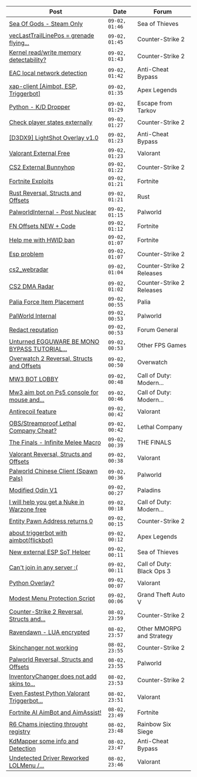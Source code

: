 |Post|Date|Forum|
|----|----|-----|
|[Sea Of Gods - Steam Only](https://www.unknowncheats.me/forum/sea-of-thieves/614719-sea-gods-steam.html)|`09-02, 01:46`|Sea of Thieves|
|[vecLastTrailLinePos = grenade flying...](https://www.unknowncheats.me/forum/counter-strike-2-a/622620-veclasttraillinepos-grenade-flying-projection.html)|`09-02, 01:45`|Counter-Strike 2|
|[Kernel read/write memory detectability?](https://www.unknowncheats.me/forum/counter-strike-2-a/622707-kernel-read-write-memory-detectability.html)|`09-02, 01:43`|Counter-Strike 2|
|[EAC local network detection](https://www.unknowncheats.me/forum/anti-cheat-bypass/622706-eac-local-network-detection.html)|`09-02, 01:42`|Anti-Cheat Bypass|
|[xap-client \[Aimbot, ESP, Triggerbot\]](https://www.unknowncheats.me/forum/apex-legends/606842-xap-client-aimbot-esp-triggerbot.html)|`09-02, 01:35`|Apex Legends|
|[Python - K/D Dropper](https://www.unknowncheats.me/forum/escape-from-tarkov/585320-python-dropper.html)|`09-02, 01:29`|Escape from Tarkov|
|[Check player states externally](https://www.unknowncheats.me/forum/counter-strike-2-a/622726-check-player-externally.html)|`09-02, 01:27`|Counter-Strike 2|
|[\[D3DX9\] LightShot Overlay v1.0](https://www.unknowncheats.me/forum/anti-cheat-bypass/622648-d3dx9-lightshot-overlay-v1-0-a.html)|`09-02, 01:23`|Anti-Cheat Bypass|
|[Valorant External Free](https://www.unknowncheats.me/forum/valorant/612035-valorant-external-free.html)|`09-02, 01:23`|Valorant|
|[CS2 External Bunnyhop](https://www.unknowncheats.me/forum/counter-strike-2-a/622668-cs2-external-bunnyhop.html)|`09-02, 01:22`|Counter-Strike 2|
|[Fortnite Exploits](https://www.unknowncheats.me/forum/fortnite/594330-fortnite-exploits.html)|`09-02, 01:21`|Fortnite|
|[Rust Reversal, Structs and Offsets](https://www.unknowncheats.me/forum/rust/164256-rust-reversal-structs-offsets.html)|`09-02, 01:21`|Rust|
|[PalworldInternal - Post Nuclear](https://www.unknowncheats.me/forum/palworld/621709-palworldinternal-post-nuclear.html)|`09-02, 01:15`|Palworld|
|[FN Offsets NEW + Code](https://www.unknowncheats.me/forum/fortnite/622028-fn-offsets-code.html)|`09-02, 01:12`|Fortnite|
|[Help me with HWID ban](https://www.unknowncheats.me/forum/fortnite/622373-help-hwid-ban.html)|`09-02, 01:07`|Fortnite|
|[Esp problem](https://www.unknowncheats.me/forum/counter-strike-2-a/622804-esp.html)|`09-02, 01:07`|Counter-Strike 2|
|[cs2_webradar](https://www.unknowncheats.me/forum/counter-strike-2-releases/608052-cs2_webradar.html)|`09-02, 01:04`|Counter-Strike 2 Releases|
|[CS2 DMA Radar](https://www.unknowncheats.me/forum/counter-strike-2-releases/604710-cs2-dma-radar.html)|`09-02, 01:02`|Counter-Strike 2 Releases|
|[Palia Force Item Placement](https://www.unknowncheats.me/forum/palia/602746-palia-force-item-placement.html)|`09-02, 00:55`|Palia|
|[PalWorld Internal](https://www.unknowncheats.me/forum/palworld/620394-palworld-internal.html)|`09-02, 00:53`|Palworld|
|[Redact reputation](https://www.unknowncheats.me/forum/forum-general/622805-redact-reputation.html)|`09-02, 00:53`|Forum General|
|[Unturned EGGUWARE BE MONO BYPASS TUTORIAL...](https://www.unknowncheats.me/forum/other-fps-games/622713-unturned-egguware-mono-bypass-tutorial-ubuntu.html)|`09-02, 00:53`|Other FPS Games|
|[Overwatch 2 Reversal, Structs and Offsets](https://www.unknowncheats.me/forum/overwatch/516727-overwatch-2-reversal-structs-offsets.html)|`09-02, 00:50`|Overwatch|
|[MW3 BOT LOBBY](https://www.unknowncheats.me/forum/call-of-duty-modern-warfare-iii/619298-mw3-bot-lobby.html)|`09-02, 00:48`|Call of Duty: Modern...|
|[Mw3 aim bot on Ps5 console for mouse and...](https://www.unknowncheats.me/forum/call-of-duty-modern-warfare-iii/622129-mw3-aim-bot-ps5-console-mouse-keyboard.html)|`09-02, 00:46`|Call of Duty: Modern...|
|[Antirecoil feature](https://www.unknowncheats.me/forum/valorant/621463-antirecoil-feature.html)|`09-02, 00:42`|Valorant|
|[OBS/Streamproof Lethal Company Cheat?](https://www.unknowncheats.me/forum/lethal-company/622386-obs-streamproof-lethal-company-cheat.html)|`09-02, 00:42`|Lethal Company|
|[The Finals - Infinite Melee Macro](https://www.unknowncheats.me/forum/the-finals/618897-finals-infinite-melee-macro.html)|`09-02, 00:39`|THE FINALS|
|[Valorant Reversal, Structs and Offsets](https://www.unknowncheats.me/forum/valorant/385792-valorant-reversal-structs-offsets.html)|`09-02, 00:38`|Valorant|
|[Palworld Chinese Client (Spawn Pals)](https://www.unknowncheats.me/forum/palworld/622520-palworld-chinese-client-spawn-pals.html)|`09-02, 00:36`|Palworld|
|[Modified Odin V1](https://www.unknowncheats.me/forum/paladins/585919-modified-odin-v1.html)|`09-02, 00:27`|Paladins|
|[I will help you get a Nuke in Warzone free](https://www.unknowncheats.me/forum/call-of-duty-modern-warfare-iii/622834-help-nuke-warzone-free.html)|`09-02, 00:18`|Call of Duty: Modern...|
|[Entity Pawn Address returns 0](https://www.unknowncheats.me/forum/counter-strike-2-a/622833-entity-pawn-address-returns-0-a.html)|`09-02, 00:15`|Counter-Strike 2|
|[about triggerbot with aimbot(flickbot)](https://www.unknowncheats.me/forum/apex-legends/621964-triggerbot-aimbot-flickbot.html)|`09-02, 00:12`|Apex Legends|
|[New external ESP SoT Helper](https://www.unknowncheats.me/forum/sea-of-thieves/581265-external-esp-sot-helper.html)|`09-02, 00:11`|Sea of Thieves|
|[Can't join in any server :(](https://www.unknowncheats.me/forum/call-of-duty-black-ops-3-a/621612-cant-join-server.html)|`09-02, 00:11`|Call of Duty: Black Ops 3|
|[Python Overlay?](https://www.unknowncheats.me/forum/valorant/622832-python-overlay.html)|`09-02, 00:07`|Valorant|
|[Modest Menu Protection Script](https://www.unknowncheats.me/forum/grand-theft-auto-v/567016-modest-menu-protection-script.html)|`09-02, 00:06`|Grand Theft Auto V|
|[Counter-Strike 2 Reversal, Structs and...](https://www.unknowncheats.me/forum/counter-strike-2-a/576077-counter-strike-2-reversal-structs-offsets.html)|`08-02, 23:59`|Counter-Strike 2|
|[Ravendawn - LUA encrypted](https://www.unknowncheats.me/forum/other-mmorpg-and-strategy/619475-ravendawn-lua-encrypted.html)|`08-02, 23:57`|Other MMORPG and Strategy|
|[Skinchanger not working](https://www.unknowncheats.me/forum/counter-strike-2-a/622765-skinchanger.html)|`08-02, 23:55`|Counter-Strike 2|
|[Palworld Reversal, Structs and Offsets](https://www.unknowncheats.me/forum/palworld/620076-palworld-reversal-structs-offsets.html)|`08-02, 23:55`|Palworld|
|[InventoryChanger does not add skins to...](https://www.unknowncheats.me/forum/counter-strike-2-a/622777-inventorychanger-add-skins-inventory.html)|`08-02, 23:53`|Counter-Strike 2|
|[Even Fastest Python Valorant Triggerbot...](https://www.unknowncheats.me/forum/valorant/622597-fastest-python-valorant-triggerbot-fr-fr.html)|`08-02, 23:51`|Valorant|
|[Fortnite AI AimBot and AimAssist!](https://www.unknowncheats.me/forum/fortnite/612707-fortnite-ai-aimbot-aimassist.html)|`08-02, 23:49`|Fortnite|
|[R6 Chams injecting throught registry](https://www.unknowncheats.me/forum/rainbow-six-siege/594608-r6-chams-injecting-throught-registry.html)|`08-02, 23:48`|Rainbow Six Siege|
|[KdMapper some info and Detection](https://www.unknowncheats.me/forum/anti-cheat-bypass/614327-kdmapper-info-detection.html)|`08-02, 23:47`|Anti-Cheat Bypass|
|[Undetected Driver Reworked LOLMenu /...](https://www.unknowncheats.me/forum/valorant/619784-undetected-driver-reworked-lolmenu-va-lol-rant-bluefires-colorbot-2024-a.html)|`08-02, 23:46`|Valorant|
